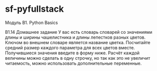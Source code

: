 # sf-pyfullstack

Модуль B1. Python Basics

B1.14 Домашнее задание
У вас есть словарь словарей со значениями длины и ширины чашелистника и длины лепестков разных цветов. Ключом во внешнем словаре является название цветка. Посчитайте средний размер каждого параметра для всех цветов вместе. Получившиеся значения введите в форму ниже. Расчёт каждой величины можно сделать в одну строчку, но так как это не увеличит читаемость, можно использовать дополнительные переменные.  
